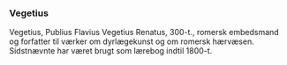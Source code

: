 ### Vegetius


Vegetius, Publius Flavius Vegetius Renatus, 300-t., romersk embedsmand og forfatter til værker om dyrlægekunst og om romersk hærvæsen. Sidstnævnte har været brugt som lærebog indtil 1800-t.